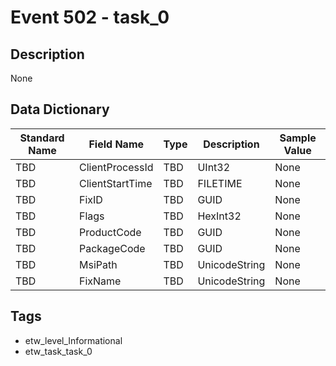 # Event 502 - task_0

## Description
None

## Data Dictionary
|Standard Name|Field Name|Type|Description|Sample Value|
|---|---|---|---|---|
|TBD|ClientProcessId|TBD|UInt32|None|None|
|TBD|ClientStartTime|TBD|FILETIME|None|None|
|TBD|FixID|TBD|GUID|None|None|
|TBD|Flags|TBD|HexInt32|None|None|
|TBD|ProductCode|TBD|GUID|None|None|
|TBD|PackageCode|TBD|GUID|None|None|
|TBD|MsiPath|TBD|UnicodeString|None|None|
|TBD|FixName|TBD|UnicodeString|None|None|

## Tags
* etw_level_Informational
* etw_task_task_0